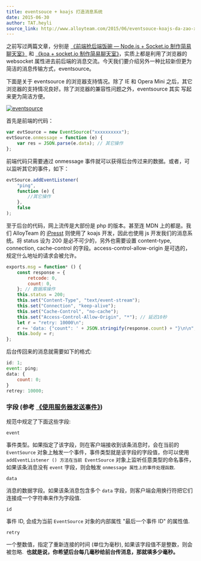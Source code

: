 ```yaml
---
title: eventsouce + koajs 打造消息系统
date: 2015-06-30
author: TAT.heyli
source_link: http://www.alloyteam.com/2015/06/eventsouce-koajs-da-zao-xiao-xi-xi-tong/
---
```


之前写过两篇文章，分别是 [《前端抢后端饭碗 — Node.js + Socket.io 制作简易聊天室》](http://www.alloyteam.com/2015/04/qian-duan-qiang-hou-duan-fan-wan-node-js-socket-io-zhi-zuo-jian-yi-liao-tian-shi/) 和 [《koa + socket.io 制作简易聊天室》](http://www.alloyteam.com/2015/04/koa-socket-io-zhi-zuo-jian-yi-liao-tian-shi/)，实质上都是利用了浏览器的 websocket 属性进去前后端的消息交流。今天我们要介绍另外一种比较新但更为简洁的消息传输方式，eventsource。

下面是关于 eventsource 的浏览器支持情况。除了 IE 和 Opera Mini 之后，其它浏览器的支持情况良好。除了浏览器的兼容性问题之外，eventsource 其实 写起来更为简洁方便。

[![eventsource](http://www.alloyteam.com/wp-content/uploads/2015/06/eventsource.png)](http://www.alloyteam.com/wp-content/uploads/2015/06/eventsource.png)

首先是前端的代码：

```javascript
var evtSource = new EventSource("xxxxxxxxxx");
evtSource.onmessage = function (e) {
    var res = JSON.parse(e.data); // 其它操作
};
```

前端代码只需要通过 onmessage 事件就可以获得后台传过来的数据。或者，可以监听其它的事件，如下：

```javascript
evtSource.addEventListener(
    "ping",
    function (e) {
        //其它操作
    },
    false
);
```

至于后台的代码，网上流传是大部份是 php 的版本。甚至连 MDN 上的都是。我们 AlloyTeam 的 [iPresst](http://ipresst.com/) 则使用了 koajs 开发，因此也使用 js 开发我们的消息系统。将 status 设为 200 是必不可少的，另外也需要设置 content-type, connection, cache-control 的字段。access-control-allow-origin 是可选的，规定什么地址的请求会被允许。

```javascript
exports.msg = function* () {
    const response = {
        retcode: 0,
        count: 0,
    }; // 数据库操作
    this.status = 200;
    this.set("Content-Type", "text/event-stream");
    this.set("Connection", "keep-alive");
    this.set("Cache-Control", "no-cache");
    this.set("Access-Control-Allow-Origin", "*"); // 延迟10秒
    let r = "retry: 10000\n";
    r += 'data: {"count": ' + JSON.stringify(response.count) + "}\n\n";
    this.body = r;
};
```

后台传回来的消息就需要如下的格式:

```javascript
id: 1;
event: ping;
data: {
    count: 0;
}
retrey: 10000;
```

### 字段 (参考 [《使用服务器发送事件》](https://developer.mozilla.org/zh-CN/docs/Server-sent_events/Using_server-sent_events))

规范中规定了下面这些字段:

`event`

事件类型。如果指定了该字段，则在客户端接收到该条消息时，会在当前的 `EventSource` 对象上触发一个事件，事件类型就是该字段的字段值，你可以使用 `addEventListener () 方法在当前 EventSource` 对象上监听任意类型的命名事件，如果该条消息没有 `event` 字段，则会触发 `onmessage 属性上的事件处理函数`.

`data`

消息的数据字段。如果该条消息包含多个 `data` 字段，则客户端会用换行符把它们连接成一个字符串来作为字段值.

`id`

事件 ID, 会成为当前 `EventSource` 对象的内部属性 "最后一个事件 ID" 的属性值.

`retry`

一个整数值，指定了重新连接的时间 (单位为毫秒), 如果该字段值不是整数，则会被忽略.  **也就是说，你希望后台每几毫秒给前台传消息，那就填多少毫秒。**